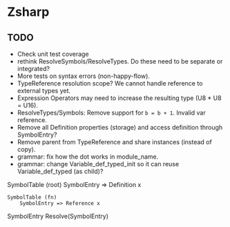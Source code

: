 ﻿# Zsharp

## TODO

- Check unit test coverage
- rethink ResolveSymbols/ResolveTypes. Do these need to be separate or integrated?
- More tests on syntax errors (non-happy-flow).
- TypeReference resolution scope? We cannot handle reference to external types yet.
- Expression Operators may need to increase the resulting type (U8 * U8 = U16).
- ResolveTypes/Symbols: Remove support for `b = b + 1`. Invalid var reference.
- Remove all Definition properties (storage) and access definition through SymbolEntry?
- Remove parent from TypeReference and share instances (instead of copy).
- grammar: fix how the dot works in module_name.
- grammar: change Variable_def_typed_init so it can reuse Variable_def_typed (as child)?

SymbolTable (root)
    SymbolEntry => Definition x

    SymbolTable (fn)
        SymbolEntry => Reference x



SymbolEntry Resolve(SymbolEntry)